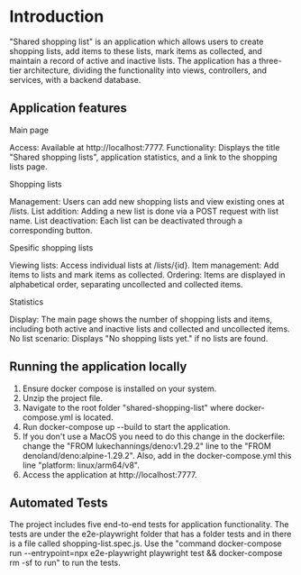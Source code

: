 # Introduction

"Shared shopping list" is an application which allows users to create shopping lists, add items to these lists, mark items as collected, and maintain a record of active and inactive lists. The application has a three-tier architecture, dividing the functionality into views, controllers, and services, with a backend database.

## Application features

Main page

Access: Available at http://localhost:7777.
Functionality: Displays the title "Shared shopping lists", application statistics, and a link to the shopping lists page.

Shopping lists

Management: Users can add new shopping lists and view existing ones at /lists.
List addition: Adding a new list is done via a POST request with list name.
List deactivation: Each list can be deactivated through a corresponding button.

Spesific shopping lists

Viewing lists: Access individual lists at /lists/{id}.
Item management: Add items to lists and mark items as collected.
Ordering: Items are displayed in alphabetical order, separating uncollected and collected items.

Statistics

Display: The main page shows the number of shopping lists and items, including both active and inactive lists and collected and uncollected items.
No list scenario: Displays "No shopping lists yet." if no lists are found.

## Running the application locally

1. Ensure docker compose is installed on your system.
2. Unzip the project file.
3. Navigate to the root folder "shared-shopping-list" where docker-compose.yml is located.
4. Run docker-compose up --build to start the application.
5. If you don't use a MacOS you need to do this change in the dockerfile: change the "FROM lukechannings/deno:v1.29.2" line to the "FROM denoland/deno:alpine-1.29.2". Also, add in the docker-compose.yml this line "platform: linux/arm64/v8".
6. Access the application at http://localhost:7777.

## Automated Tests

The project includes five end-to-end tests for application functionality. The tests are under the e2e-playwright folder that has a folder tests and in there is a file called shopping-list.spec.js. Use the "command docker-compose run --entrypoint=npx e2e-playwright playwright test && docker-compose rm -sf to run" to run the tests.
